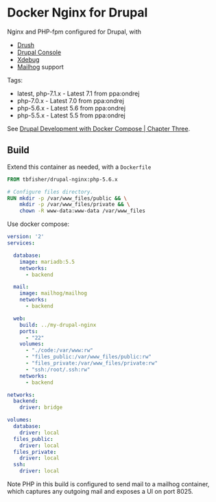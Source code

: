 # Docker Nginx for Drupal

Nginx and PHP-fpm configured for Drupal, with

-   [Drush](https://github.com/drush-ops/drush)
-   [Drupal Console](https://drupalconsole.com/)
-   [Xdebug](https://xdebug.org/)
-   [Mailhog](https://github.com/mailhog/MailHog) support

Tags:

-   latest, php-7.1.x - Latest 7.1 from ppa:ondrej
-   php-7.0.x         - Latest 7.0 from ppa:ondrej
-   php-5.6.x         - Latest 5.6 from ppa:ondrej
-   php-5.5.x         - Latest 5.5 from ppa:ondrej

See [Drupal Development with Docker Compose | Chapter Three](https://www.chapterthree.com/blog/drupal-development-docker-compose).

## Build

Extend this container as needed, with a `Dockerfile`

```dockerfile
FROM tbfisher/drupal-nginx:php-5.6.x

# Configure files directory.
RUN mkdir -p /var/www_files/public && \
    mkdir -p /var/www_files/private && \
    chown -R www-data:www-data /var/www_files
```

Use docker compose:

```yaml
version: '2'
services:

  database:
    image: mariadb:5.5
    networks:
      - backend

  mail:
    image: mailhog/mailhog
    networks:
      - backend

  web:
    build: ../my-drupal-nginx
    ports:
      - "22"
    volumes:
      - "./code:/var/www:rw"
      - "files_public:/var/www_files/public:rw"
      - "files_private:/var/www_files/private:rw"
      - "ssh:/root/.ssh:rw"
    networks:
      - backend

networks:
  backend:
    driver: bridge

volumes:
  database:
    driver: local
  files_public:
    driver: local
  files_private:
    driver: local
  ssh:
    driver: local
```

Note PHP in this build is configured to send mail to a mailhog container, which captures any outgoing mail and exposes a UI on port 8025.
